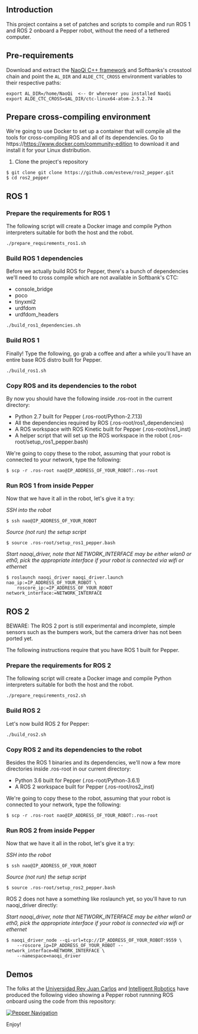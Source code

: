## Introduction

This project contains a set of patches and scripts to compile and run ROS 1 and ROS 2 onboard a Pepper robot, without the need of a tethered computer.

## Pre-requirements

Download and extract the [NaoQi C++ framework](http://doc.aldebaran.com/2-5/index_dev_guide.html) and Softbanks's crosstool chain and point the `AL_DIR` and `ALDE_CTC_CROSS` environment variables to their respective paths:

```
export AL_DIR=/home/NaoQi  <-- Or wherever you installed NaoQi
export ALDE_CTC_CROSS=$AL_DIR/ctc-linux64-atom-2.5.2.74
```

## Prepare cross-compiling environment

We're going to use Docker to set up a container that will compile all the tools for cross-compiling ROS and all of its dependencies. Go to https://https://www.docker.com/community-edition to download it and install it for your Linux distribution.


1. Clone the project's repository

```
$ git clone git clone https://github.com/esteve/ros2_pepper.git
$ cd ros2_pepper
```

## ROS 1

### Prepare the requirements for ROS 1

The following script will create a Docker image and compile Python interpreters suitable for both the host and the robot.

```
./prepare_requirements_ros1.sh
```

### Build ROS 1 dependencies

Before we actually build ROS for Pepper, there's a bunch of dependencies we'll need to cross compile which are not available in Softbank's CTC:

- console_bridge
- poco
- tinyxml2
- urdfdom
- urdfdom_headers

```
./build_ros1_dependencies.sh
```

### Build ROS 1

Finally! Type the following, go grab a coffee and after a while you'll have an entire base ROS distro built for Pepper.

```
./build_ros1.sh
```

### Copy ROS and its dependencies to the robot

By now you should have the following inside .ros-root in the current directory:

- Python 2.7 built for Pepper (.ros-root/Python-2.7.13)
- All the dependencies required by ROS (.ros-root/ros1_dependencies)
- A ROS workspace with ROS Kinetic built for Pepper (.ros-root/ros1_inst)
- A helper script that will set up the ROS workspace in the robot (.ros-root/setup_ros1_pepper.bash)

We're going to copy these to the robot, assuming that your robot is connected to your network, type the following:

```
$ scp -r .ros-root nao@IP_ADDRESS_OF_YOUR_ROBOT:.ros-root
```

### Run ROS 1 from inside Pepper

Now that we have it all in the robot, let's give it a try:

*SSH into the robot*

```
$ ssh nao@IP_ADDRESS_OF_YOUR_ROBOT
```

*Source (not run) the setup script*

```
$ source .ros-root/setup_ros1_pepper.bash
```

*Start naoqi_driver, note that NETWORK\_INTERFACE may be either wlan0 or eth0, pick the appropriate interface if your robot is connected via wifi or ethernet*

```
$ roslaunch naoqi_driver naoqi_driver.launch nao_ip:=IP_ADDRESS_OF_YOUR_ROBOT \
    roscore_ip:=IP_ADDRESS_OF_YOUR_ROBOT network_interface:=NETWORK_INTERFACE
```

## ROS 2

BEWARE: The ROS 2 port is still experimental and incomplete, simple sensors such as the bumpers work, but the camera driver has not been ported yet.

The following instructions require that you have ROS 1 built for Pepper.

### Prepare the requirements for ROS 2

The following script will create a Docker image and compile Python interpreters suitable for both the host and the robot.

```
./prepare_requirements_ros2.sh
```

### Build ROS 2

Let's now build ROS 2 for Pepper:

```
./build_ros2.sh
```

### Copy ROS 2 and its dependencies to the robot

Besides the ROS 1 binaries and its dependencies, we'll now a few more directories inside .ros-root in our current directory:

- Python 3.6 built for Pepper (.ros-root/Python-3.6.1)
- A ROS 2 workspace built for Pepper (.ros-root/ros2_inst)

We're going to copy these to the robot, assuming that your robot is connected to your network, type the following:

```
$ scp -r .ros-root nao@IP_ADDRESS_OF_YOUR_ROBOT:.ros-root
```

### Run ROS 2 from inside Pepper

Now that we have it all in the robot, let's give it a try:

*SSH into the robot*

```
$ ssh nao@IP_ADDRESS_OF_YOUR_ROBOT
```

*Source (not run) the setup script*

```
$ source .ros-root/setup_ros2_pepper.bash
```

ROS 2 does not have a something like roslaunch yet, so you'll have to run naoqi_driver directly:

*Start naoqi_driver, note that NETWORK\_INTERFACE may be either wlan0 or eth0, pick the appropriate interface if your robot is connected via wifi or ethernet*

```
$ naoqi_driver_node --qi-url=tcp://IP_ADDRESS_OF_YOUR_ROBOT:9559 \
    --roscore_ip=IP_ADDRESS_OF_YOUR_ROBOT --network_interface=NETWORK_INTERFACE \
    --namespace=naoqi_driver
```

## Demos

The folks at the [Universidad Rey Juan Carlos](http://robotica.gsyc.es/) and [Intelligent Robotics](http://inrobots.es/) have produced the following video showing a Pepper robot runnning ROS onboard using the code from this repository:

[![Pepper Navigation](http://img.youtube.com/vi/0wIWJHMchaU/0.jpg)](https://www.youtube.com/watch?v=0wIWJHMchaU "Pepper Navigation")

Enjoy!
